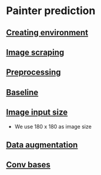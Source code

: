 # Painter prediction

## [Creating environment](creating_environment.md)
## [Image scraping](image_scraping.md)
## [Preprocessing](preprocessing.md)

## [Baseline](baseline.md)
## [Image input size](input_size.md)
- We use 180 x 180 as image size
## [Data augmentation](data_augmentation.md)
## [Conv bases](conv_bases.md)
